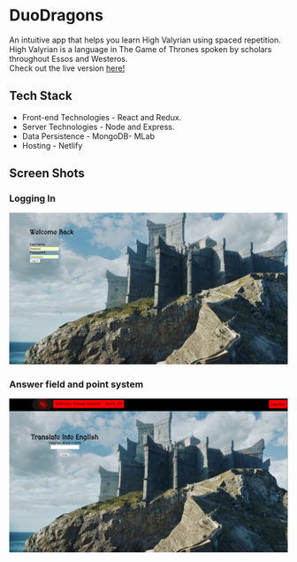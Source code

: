 <h1>DuoDragons</h1>

<p>An intuitive app that helps you learn High Valyrian using spaced repetition.
High Valyrian is a language in The Game of Thrones spoken by scholars throughout Essos and Westeros.
<br>
Check out the live version <a href="https://learn-high-valyrian.netlify.com/"g>here!</a>
</p>
<h2>Tech Stack</h2>
<ul>
  <li>Front-end Technologies - React and Redux.
  <li>Server Technologies - Node and Express.
  <li>Data Persistence - MongoDB- MLab
  <li>Hosting - Netlify
</ul>
<h2>Screen Shots</h2>
<h3>Logging In</h3>
<img src="/Screenshots/loggingin.png" alt="LoggingIn">
<h3>Answer field and point system </h3>
<img src="/Screenshots/insertfield.png" alt="insertfield">
<br>

